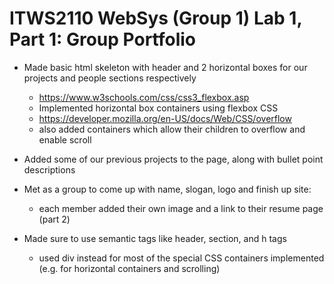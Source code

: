 # ITWS2110 WebSys (Group 1) Lab 1, Part 1: Group Portfolio

- Made basic html skeleton with header and 2 horizontal boxes for our projects and people sections respectively
  - https://www.w3schools.com/css/css3_flexbox.asp
  - Implemented horizontal box containers using flexbox CSS
  - https://developer.mozilla.org/en-US/docs/Web/CSS/overflow
  - also added containers which allow their children to overflow and enable scroll

- Added some of our previous projects to the page, along with bullet point descriptions

- Met as a group to come up with name, slogan, logo and finish up site:
  - each member added their own image and a link to their resume page (part 2)

- Made sure to use semantic tags like header, section, and h tags
  - used div instead for most of the special CSS containers implemented (e.g. for horizontal containers and scrolling)